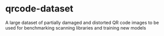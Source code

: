 # qrcode-dataset
A large dataset of partially damaged and distorted QR code images to be used for benchmarking scanning libraries and training new models 
